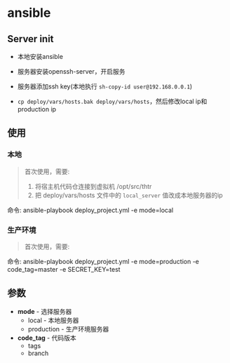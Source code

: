 # ansible

## Server init

- 本地安装ansible

- 服务器安装openssh-server，开启服务

- 服务器添加ssh key(本地执行 `sh-copy-id user@192.168.0.0.1`)

- `cp deploy/vars/hosts.bak deploy/vars/hosts`，然后修改local ip和production ip


## 使用

### 本地

> 首次使用，需要:
> 1. 将宿主机代码仓连接到虚拟机 /opt/src/thtr
> 2. 把 deploy/vars/hosts 文件中的 `local_server` 值改成本地服务器的ip

命令: ansible-playbook deploy_project.yml -e mode=local

### 生产环境

> 首次使用，需要:

命令: ansible-playbook deploy_project.yml -e mode=production -e code_tag=master -e SECRET_KEY=test


## 参数


- **mode** - 选择服务器
    - local - 本地服务器
    - production - 生产环境服务器
- **code_tag** - 代码版本
    - tags
    - branch
